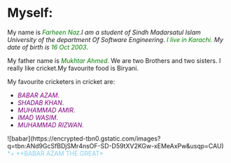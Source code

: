 #  Myself:
 My name is<span style="color:green;">  *Farheen Naz</span>.I am a student of Sindh Madarsatul Islam University of the department Of Software Engineering*.
 <span style="color:green;">*I live in Karachi.</span> My date of birth is<span style="color:green;">  16 Oct 2003*</span>.<br>

 My father name is <span style="color:green;"> *Mukhtar Ahmed*.</span> We are two Brothers and two sisters. I really like cricket.My favourite food is Biryani.

 My favourite cricketers in cricket are:
 *  <span style="color:purple;">*BABAR AZAM*.
 *  <span style="color:purple;">*SHADAB KHAN*.
 *  <span style="color:purple;">*MUHAMMAD AMIR*.
 *  <span style="color:purple;">*IMAD WASIM*.
 *  <span style="color:purple;">*MUHAMMAD RIZWAN*.
 </span>
 ![babar](https://encrypted-tbn0.gstatic.com/images?q=tbn:ANd9GcSfBDjSMr4nsOF-SD-D59tXV2KGw-xEMeAxPw&usqp=CAU) 
  <span style="color:skyblue;">*+ **BABAR AZAM THE GREAT*
